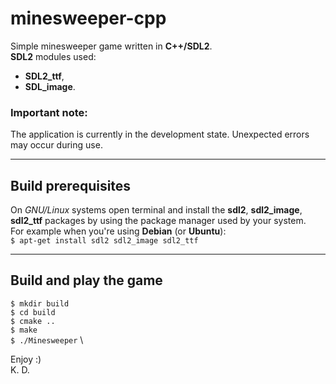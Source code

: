 
# minesweeper-cpp

Simple minesweeper game written in **C++/SDL2**. \
**SDL2** modules used:
- **SDL2_ttf**,
- **SDL_image**.

### Important note:
The application is currently in the development state.
Unexpected errors may occur during use.

***

## Build prerequisites

On _GNU/Linux_ systems open terminal and install the **sdl2**, **sdl2_image**,
**sdl2_ttf** packages by using the package manager used by your system. \
For example when you're using **Debian** (or **Ubuntu**): \
`$ apt-get install sdl2 sdl2_image sdl2_ttf`

***

## Build and play the game

`$ mkdir build` \
`$ cd build` \
`$ cmake ..` \
`$ make` \
`$ ./Minesweeper` \

Enjoy :) \
K. D.
